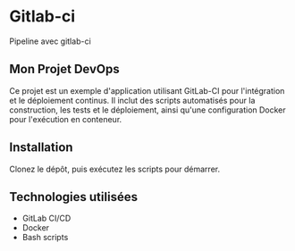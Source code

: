 # Gitlab-ci
Pipeline avec gitlab-ci 

## Mon Projet DevOps

Ce projet est un exemple d'application utilisant GitLab-CI pour l'intégration et le déploiement continus. 
Il inclut des scripts automatisés pour la construction, les tests et le déploiement, ainsi qu'une configuration Docker pour l'exécution en conteneur.

## Installation
Clonez le dépôt, puis exécutez les scripts pour démarrer.

## Technologies utilisées
- GitLab CI/CD
- Docker
- Bash scripts
